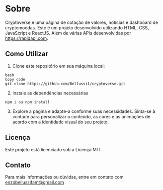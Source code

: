 
# Sobre
Cryptoverse é uma página de cotação de valores, notícias e dashboard de cryptomoedas. Este é um projeto desenvolvido utilizando HTML, CSS, JavaScript e ReactJS. Além de várias APIs desenvolvidas por https://rapidapi.com.


## Como Utilizar
1. Clone este repositório em sua máquina local:
```
bash
Copy code
git clone https://github.com/Bellussi1/cryptoverse.git
```
2. Instale as dependências necessárias
```
npm i ou npm install
```
3. Explore a página e adapte-a conforme suas necessidades. Sinta-se à vontade para personalizar o conteúdo, as cores e as animações de acordo com a identidade visual do seu projeto.

## Licença
Este projeto está licenciado sob a Licença MIT.

## Contato
Para mais informações ou dúvidas, entre em contato com enzobellussifam@gmail.com 
